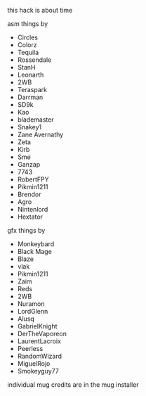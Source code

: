 

this hack is about time

asm things by
- Circles
- Colorz 
- Tequila
- Rossendale
- StanH
- Leonarth
- 2WB
- Teraspark
- Darrman
- SD9k
- Kao
- blademaster
- Snakey1
- Zane Avernathy
- Zeta
- Kirb
- Sme
- Ganzap 
- 7743
- RobertFPY
- Pikmin1211
- Brendor
- Agro
- Nintenlord
- Hextator


gfx things by 
- Monkeybard 
- Black Mage 
- Blaze 
- vlak 
- Pikmin1211 
- Zaim 
- Reds
- 2WB
- Nuramon
- LordGlenn
- Alusq
- GabrielKnight
- DerTheVaporeon
- LaurentLacroix
- Peerless
- RandomWizard
- MiguelRojo
- Smokeyguy77

individual mug credits are in the mug installer

